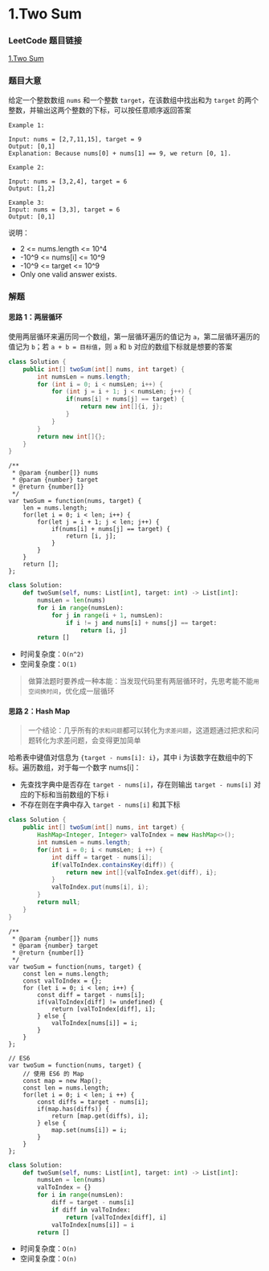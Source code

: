 # 1.Two Sum

### LeetCode 题目链接

[1.Two Sum](https://leetcode.com/problems/two-sum/description/)

### 题目大意

给定一个整数数组 `nums` 和一个整数 `target`，在该数组中找出和为 `target` 的两个整数，并输出这两个整数的下标，可以按任意顺序返回答案

```
Example 1:

Input: nums = [2,7,11,15], target = 9
Output: [0,1]
Explanation: Because nums[0] + nums[1] == 9, we return [0, 1].

Example 2:

Input: nums = [3,2,4], target = 6
Output: [1,2]

Example 3:
Input: nums = [3,3], target = 6
Output: [0,1]
```

说明：
- 2 <= nums.length <= 10^4
- -10^9 <= nums[i] <= 10^9
- -10^9 <= target <= 10^9
- Only one valid answer exists.

### 解题

#### 思路 1：两层循环

使用两层循环来遍历同一个数组，第一层循环遍历的值记为 `a`，第二层循环遍历的值记为 `b`；若 `a + b = 目标值`，则 `a` 和 `b` 对应的数组下标就是想要的答案
```Java
class Solution {
    public int[] twoSum(int[] nums, int target) {
        int numsLen = nums.length;
        for (int i = 0; i < numsLen; i++) {
            for (int j = i + 1; j < numsLen; j++) {
                if(nums[i] + nums[j] == target) {
                    return new int[]{i, j};
                }
            }
        }
        return new int[]{};
    }
}
```
```Js
/**
 * @param {number[]} nums
 * @param {number} target
 * @return {number[]}
 */
var twoSum = function(nums, target) {
    len = nums.length;
    for(let i = 0; i < len; i++) {
        for(let j = i + 1; j < len; j++) {
            if(nums[i] + nums[j] == target) {
                return [i, j];
            }
        }
    }
    return [];
};
```
```Python
class Solution:
    def twoSum(self, nums: List[int], target: int) -> List[int]:
        numsLen = len(nums)
        for i in range(numsLen):
            for j in range(i + 1, numsLen):
                if i != j and nums[i] + nums[j] == target:
                    return [i, j]
        return []
```

- 时间复杂度：`O(n^2)`
- 空间复杂度：`O(1)`

> 做算法题时要养成一种本能：当发现代码里有两层循环时，先思考能不能`用空间换时间`，优化成一层循环

#### 思路 2：Hash Map

> 一个结论：几乎所有的`求和问题`都可以转化为`求差问题`，这道题通过把求和问题转化为求差问题，会变得更加简单

哈希表中键值对信息为 `{target - nums[i]: i}`，其中 i 为该数字在数组中的下标。遍历数组，对于每一个数字 nums[i]：
- 先查找字典中是否存在 `target - nums[i]`，存在则输出 `target - nums[i]` 对应的下标和当前数组的下标 i
- 不存在则在字典中存入 `target - nums[i]` 和其下标 

```Java
class Solution {
    public int[] twoSum(int[] nums, int target) {
        HashMap<Integer, Integer> valToIndex = new HashMap<>();
        int numsLen = nums.length;
        for(int i = 0; i < numsLen; i ++) {
            int diff = target - nums[i];
            if(valToIndex.containsKey(diff)) {
                return new int[]{valToIndex.get(diff), i};
            }
            valToIndex.put(nums[i], i);
        }
        return null;
    }
}
```
```Js
/**
 * @param {number[]} nums
 * @param {number} target
 * @return {number[]}
 */
var twoSum = function(nums, target) {
    const len = nums.length;
    const valToIndex = {};
    for (let i = 0; i < len; i++) {
        const diff = target - nums[i];
        if(valToIndex[diff] != undefined) {
            return [valToIndex[diff], i];
        } else {
            valToIndex[nums[i]] = i;
        }
    }
};

// ES6
var twoSum = function(nums, target) {
    // 使用 ES6 的 Map
    const map = new Map();
    const len = nums.length;
    for(let i = 0; i < len; i ++) {
        const diffs = target - nums[i];
        if(map.has(diffs)) {
            return [map.get(diffs), i];
        } else {
            map.set(nums[i]) = i;
        }
    }
};
```
```Python
class Solution:
    def twoSum(self, nums: List[int], target: int) -> List[int]:
        numsLen = len(nums)
        valToIndex = {}
        for i in range(numsLen):
            diff = target - nums[i]
            if diff in valToIndex:
                return [valToIndex[diff], i]
            valToIndex[nums[i]] = i
        return []
```

- 时间复杂度：`O(n)`
- 空间复杂度：`O(n)`